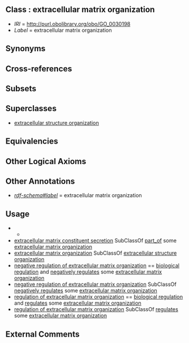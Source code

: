 
## Class : extracellular matrix organization

 * *IRI* = http://purl.obolibrary.org/obo/GO_0030198
 * *Label* = extracellular matrix organization

## Synonyms


## Cross-references


## Subsets


## Superclasses

 * [extracellular structure organization](../../GO/62/GO_0043062.md)

## Equivalencies


## Other Logical Axioms


## Other Annotations

 * *[rdf-schema#label](../../el/rdf-schema#label.md)* = extracellular matrix organization

## Usage

 * -
 * [extracellular matrix constituent secretion](../../GO/78/GO_0070278.md) SubClassOf [part_of](../../BFO/50/BFO_0000050.md) some [extracellular matrix organization](../../GO/98/GO_0030198.md)
 * [extracellular matrix organization](../../GO/98/GO_0030198.md) SubClassOf [extracellular structure organization](../../GO/62/GO_0043062.md)
 * [negative regulation of extracellular matrix organization](../../GO/54/GO_1903054.md) == [biological regulation](../../GO/07/GO_0065007.md) and [negatively regulates](../../RO/12/RO_0002212.md) some [extracellular matrix organization](../../GO/98/GO_0030198.md)
 * [negative regulation of extracellular matrix organization](../../GO/54/GO_1903054.md) SubClassOf [negatively regulates](../../RO/12/RO_0002212.md) some [extracellular matrix organization](../../GO/98/GO_0030198.md)
 * [regulation of extracellular matrix organization](../../GO/53/GO_1903053.md) == [biological regulation](../../GO/07/GO_0065007.md) and [regulates](../../RO/11/RO_0002211.md) some [extracellular matrix organization](../../GO/98/GO_0030198.md)
 * [regulation of extracellular matrix organization](../../GO/53/GO_1903053.md) SubClassOf [regulates](../../RO/11/RO_0002211.md) some [extracellular matrix organization](../../GO/98/GO_0030198.md)

## External Comments

